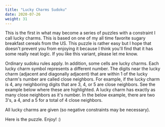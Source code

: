 ```yaml
---
title: "Lucky Charms Sudoku"
date: 2020-07-26
weight: 31
---
```


<p>This is the first in what may become a series of puzzles with a constraint I call lucky charms. This is based on one of my all time favorite sugary breakfast cereals from the US. This puzzle is rather easy but I hope that doesn't prevent you from enjoying it because I think you'll find that it has some really neat logic. If you like this variant, please let me know. </p>
<p>Ordinary sudoku rules apply. In addition, some cells are lucky charms. Each lucky charm symbol represents a different number. The digits near the lucky charm (adjacent and diagonally adjacent) that are within 1 of the lucky charm's number are called close neighbors. For example, if the lucky charm is 4, any neighboring digits that are 3, 4, or 5 are close neighbors. See the example below where these are highlighted. A lucky charm has exactly as many close neighbors as it's number. In the below example, there are two 3's, a 4, and a 5 for a total of 4 close neighbors.

All lucky charms are given (so negative constraints may be necessary).


</p>
<p>Here is the puzzle. Enjoy! :)

</p>